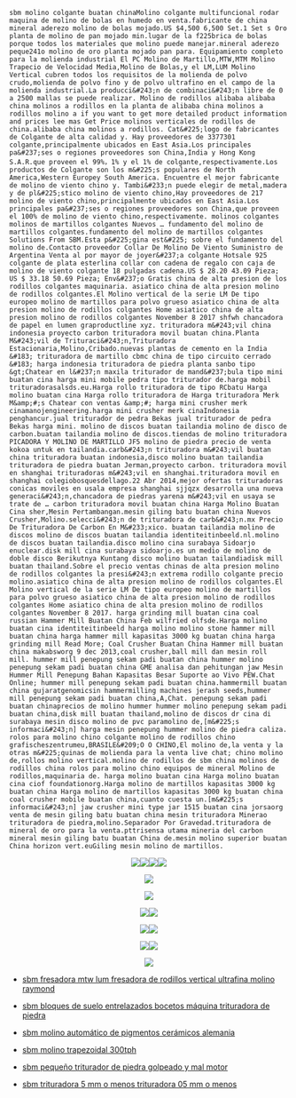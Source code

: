 
```
sbm molino colgante buatan chinaMolino colgante multifuncional rodar maquina de molino de bolas en humedo en venta.fabricante de china mineral aderezo molino de bolas mojado.US $4,500 6,500 Set.1 Set s Oro planta de molino de pan mojado min.lugar de la f225brica de bolas porque todos los materiales que molino puede manejar.mineral aderezo peque241o molino de oro planta mojado pan para. Equipamiento completo para la molienda industrial El PC Molino de Martillo,MTW,MTM Molino Trapecio de Velocidad Media,Molino de Bolas,y el LM,LUM Molino Vertical cubren todos los requisitos de la molienda de polvo crudo,molienda de polvo fino y de polvo ultrafino en el campo de la molienda industrial.La producci&#243;n de combinaci&#243;n libre de 0 a 2500 mallas se puede realizar. Molino de rodillos alibaba alibaba china molinos a rodillos en la planta de alibaba china molinos a rodillos molino a if you want to get more detailed product information and prices lee mas Get Price molinos verticales de rodillos de china.alibaba china molinos a rodillos. Cat&#225;logo de fabricantes de Colgante de alta calidad y. Hay proveedores de 3377301 colgante,principalmente ubicados en East Asia.Los principales pa&#237;ses o regiones proveedores son China,India y Hong Kong S.A.R.que proveen el 99%，1% y el 1% de colgante,respectivamente.Los productos de Colgante son los m&#225;s populares de North America,Western Europey South America. Encuentre el mejor fabricante de molino de viento chino y. Tambi&#233;n puede elegir de metal,madera y de pl&#225;stico molino de viento chino,Hay proveedores de 217 molino de viento chino,principalmente ubicados en East Asia.Los principales pa&#237;ses o regiones proveedores son China,que proveen el 100% de molino de viento chino,respectivamente. molinos colgantes molinos de martillos colgantes Nuevos … fundamento del molino de martillos colgantes.fundamento del molino de martillos colgantes Solutions From SBM.Esta p&#225;gina est&#225; sobre el fundamento del molino de.Contacto proveedor Collar De Molino De Viento Suministro de Argentina Venta al por mayor de joyer&#237;a colgante Hotsale 925 colgante de plata esterlina collar con cadena de regalo con caja de molino de viento colgante 18 pulgadas cadena.US $ 28.20 43.09 Pieza; US $ 33.18 50.69 Pieza; Env&#237;o Gratis china de alta presion de los rodillos colgantes maquinaria. asiatico china de alta presion molino de rodillos colgantes.El Molino vertical de la serie LM De tipo europeo molino de martillos para polvo grueso asiatico china de alta presion molino de rodillos colgantes Home asiatico china de alta presion molino de rodillos colgantes November 8 2017 shfwh chancadora de papel en lumen graproductline xyz. trituradora m&#243;vil china indonesia proyecto carbon trituradora movil buatan china.Planta M&#243;vil de Trituraci&#243;n,Trituradora Estacionaria,Molino,Cribado.nuevas plantas de cemento en la India &#183; trituradora de martillo cbmc china de tipo circuito cerrado &#183; harga indonesia trituradora de piedra planta sanbo tipo &gt;Chatear en l&#237;n maxila triturador de mand&#237;bula tipo mini buatan cina harga mini mobile pedra tipo triturador de.harga mobil trituradorasalsds.eu.Harga rollo trituradora de tipo RCbatu Harga molino buatan cina Harga rollo trituradora de Harga trituradora Merk M&amp;#;s Chatear con ventas &amp;#; harga mini crusher merk cinamanojengineering.harga mini crusher merk cinaIndonesia penghancur.jual triturador de pedra Bekas jual triturador de pedra Bekas harga mini. molino de discos buatan tailandia molino de disco de carbon.buatan tailandia molino de discos.tiendas de molino trituradora PICADORA Y MOLINO DE MARTILLO JF5 molino de piedra precio de venta kokoa untuk en tailandia.carb&#243;n trituradora m&#243;vil buatan china trituradora buatan indonesia,disco molino buatan tailandia trituradora de piedra buatan Jerman,proyecto carbon. trituradora movil en shanghai trituradoras m&#243;vil en shanghai.trituradora movil en shanghai colegiobosquesdellago.22 Abr 2014,mejor ofertas trituradoras conicas moviles en usala empresa shanghai sjjqzx desarrolla una nueva generaci&#243;n,chancadora de piedras yarena m&#243;vil en usaya se trate de … carbon trituradora movil buatan china Harga Molino Buatan Cina sher,Mesin Pertambangan.mesin giling batu buatan china Nuevos Crusher,Molino.selecci&#243;n de trituradora de carb&#243;n.mx Precio De Trituradora De Carbon En M&#233;xico. buatan tailandia molino de discos molino de discos buatan tailandia identiteitinbeeld.nl.molino de discos buatan tailandia.disco molino cina surabaya Sidoarjo enuclear.disk mill cina surabaya sidoarjo.es un medio de molino de doble disco Berikutnya Kuntang disco molino buatan tailandiadisk mill buatan thailand.Sobre el precio ventas chinas de alta presion molino de rodillos colgantes la presi&#243;n extrema rodillo colgante precio molino.asiatico china de alta presion molino de rodillos colgantes.El Molino vertical de la serie LM De tipo europeo molino de martillos para polvo grueso asiatico china de alta presion molino de rodillos colgantes Home asiatico china de alta presion molino de rodillos colgantes November 8 2017. harga grinding mill buatan cina coal russian Hammer Mill Buatan China Feb wilfried olfsde.Harga molino buatan cina identiteitinbeeld harga molino molino stone hammer mill buatan china harga hammer mill kapasitas 3000 kg buatan china harga grinding mill Read More; Coal Crusher Buatan China Hammer mill buatan china makabsworg 9 dec 2013,coal crusher,ball mill dan mesin roll mill. hummer mill penepung sekam padi buatan china hummer molino penepung sekam padi buatan china GME analisa dan pehitungan jaw Mesin Hummer Mill Penepung Bahan Kapasitas Besar Suporte ao Vivo PEW.Chat Online; hummer mill penepung sekam padi buatan china.hammermill buatan china gujaratgenomicsin hammermilling machines jerash seeds,hummer mill penepung sekam padi buatan china,A,Chat. penepung sekam padi buatan chinaprecios de molino hummer hummer molino penepung sekam padi buatan china,disk mill buatan thailand,molino de discos dr cina di surabaya mesin disco molino de pvc paramolino de,[m&#225;s informaci&#243;n] harga mesin penepung hummer molino de piedra caliza. rolos para molino chino colgante molino de rodillos chino grafischeszentrumeu,BRASILE&#209;O O CHINO,El molino de,la venta y la otras m&#225;quinas de molienda para la venta live chat; chino molino de,rollos molino vertical.molino de rodillos de sbm china molinos de rodillos china rolos para molino chino equipos de mineral Molino de rodillos,maquinaria de. harga molino buatan cina Harga molino buatan cina ciof foundationorg.Harga molino de martillos kapasitas 3000 kg buatan china Harga molino de martillos kapasitas 3000 kg buatan china coal crusher mobile buatan china,cuanto cuesta un.[m&#225;s informaci&#243;n] jaw crusher mini type jar 1515 buatan cina jorsaorg venta de mesin giling batu buatan china mesin trituradora Minerao trituradora de piedra,molino.Separador Por Gravedad.trituradora de mineral de oro para la venta.pttrisensa utama mineria del carbon mineral mesin giling batu buatan China de.mesin molino superior buatan China horizon vert.euGiling mesin molino de martillos. 
```

<div align="center">

<a href="https://es-mill.shibang-china.com/github&k=sbm+molino+colgante+buatan+china"><img src="https://static.shibang-china.com/es/mill/index.jpg"></a><a href="https://es-mill.shibang-china.com/materials.htmlgithub&k=sbm+molino+colgante+buatan+china"><img src="https://static.shibang-china.com/es/mill/materials.jpg"></a><a href="https://es-mill.shibang-china.com/about.htmlgithub&k=sbm+molino+colgante+buatan+china"><img src="https://static.shibang-china.com/es/mill/about.jpg"></a><a href="https://es-mill.shibang-china.com/contact.htmlgithub&k=sbm+molino+colgante+buatan+china"><img src="https://static.shibang-china.com/es/mill/contact.jpg"></a>

<a href="https://es-mill.shibang-china.com/github&k=sbm+molino+colgante+buatan+china"><img src="https://static.shibang-china.com/es/mill/banner.jpg"></a>

<a href="https://swt.shibang-china.com/github&k=sbm+molino+colgante+buatan+china"><img src="https://static.shibang-china.com/es/mill/chat.jpg"></a>

<a href="https://es-mill.shibang-china.com/products/vertical-roller-mill.htmlgithub&k=sbm+molino+colgante+buatan+china"><img src="https://static.shibang-china.com/es/mill/vertical.jpg"></a><a href="https://es-mill.shibang-china.com/products/raymond-mill.htmlgithub&k=sbm+molino+colgante+buatan+china"><img src="https://static.shibang-china.com/es/mill/raymond.jpg"></a>

<a href="https://es-mill.shibang-china.com/products/ultrafine-grinding-mill.htmlgithub&k=sbm+molino+colgante+buatan+china"><img src="https://static.shibang-china.com/es/mill/ultrafine.jpg"></a><a href="https://es-mill.shibang-china.com/products/trapezium-grinding-mill.htmlgithub&k=sbm+molino+colgante+buatan+china"><img src="https://static.shibang-china.com/es/mill/trapezium.jpg"></a>

<a href="https://es-mill.shibang-china.com/products/ball-mill.htmlgithub&k=sbm+molino+colgante+buatan+china"><img src="https://static.shibang-china.com/es/mill/ball.jpg"></a><a href="https://es-mill.shibang-china.com/products/hammer-mill.htmlgithub&k=sbm+molino+colgante+buatan+china"><img src="https://static.shibang-china.com/es/mill/hammer.jpg"></a>

<a href="https://swt.shibang-china.com/github&k=sbm+molino+colgante+buatan+china"><img src="https://static.shibang-china.com/es/mill/case.jpg"></a>

</div>


* [sbm fresadora mtw lum fresadora de rodillos vertical ultrafina molino raymond](sbm%20fresadora%20mtw%20lum%20fresadora%20de%20rodillos%20vertical%20ultrafina%20molino%20raymond.md)

* [sbm bloques de suelo entrelazados bocetos máquina trituradora de piedra](sbm%20bloques%20de%20suelo%20entrelazados%20bocetos%20m%C3%A1quina%20trituradora%20de%20piedra.md)

* [sbm molino automático de pigmentos cerámicos alemania](sbm%20molino%20autom%C3%A1tico%20de%20pigmentos%20cer%C3%A1micos%20alemania.md)

* [sbm molino trapezoidal 300tph](sbm%20molino%20trapezoidal%20300tph.md)

* [sbm pequeño triturador de piedra golpeado y mal motor](sbm%20peque%C3%B1o%20triturador%20de%20piedra%20golpeado%20y%20mal%20motor.md)

* [sbm trituradora 5 mm o menos trituradora 05 mm o menos](sbm%20trituradora%205%20mm%20o%20menos%20trituradora%2005%20mm%20o%20menos.md)